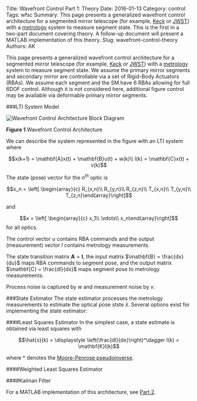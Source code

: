 Title: Wavefront Control Part 1: Theory 
Date: 2016-01-13
Category: control
Tags: wfsc
Summary: This page presents a generalized wavefront control architecture for a segmented mirror telescope (for example, [Keck](https://en.wikipedia.org/wiki/W._M._Keck_Observatory) or [JWST](https://en.wikipedia.org/wiki/James_Webb_Space_Telescope)) with a [metrology](https://en.wikipedia.org/wiki/Metrology) system to measure segment state. This is the first in a two-part document covering theory. A follow-up document will present a MATLAB implementation of this theory.
Slug: wavefront-control-theory
Authors: AK

This page presents a generalized wavefront control architecture for a segmented mirror telescope (for example, [Keck](https://en.wikipedia.org/wiki/W._M._Keck_Observatory) or [JWST](https://en.wikipedia.org/wiki/James_Webb_Space_Telescope)) with a [metrology](https://en.wikipedia.org/wiki/Metrology) system to measure segment state. We assume the primary mirror segments and secondary mirror are controllable via a set of Rigid-Body Actuators (RBAs). We assume each segment and the SM have 6 RBAs allowing for full 6DOF control. Although it is not considered here, additional figure control may be available via deformable primary mirror segments.  

###LTI System Model

![Wavefront Control Architecture Block Diagram]({filename}/img/wavefront-control-theory-01.png)

**Figure 1** Wavefront Control Architecture

We can describe the system represented in the figure with an LTI system where

$$x(k+1) = \mathbf{A}x(t) + \mathbf{B}u(t) + w(k)\\
l(k) = \mathbf{C}x(t) + v(k)$$

The state (pose) vector for the $n^{th}$ optic is

$$x_n = \left[ \begin{array}{c}
R_{x,n}\\
R_{y,n}\\
R_{z,n}\\
T_{x,n}\\
T_{y,n}\\
T_{z,n}\end{array}\right]$$

and

$$x = \left[ \begin{array}{c}
x_1\\
\vdots\\
x_n\end{array}\right]$$
for all optics.

The control vector $u$ contains RBA commands and the output (measurement) vector $l$ contains metrology measurements.

The state transition matrix $\textbf{A} = \textbf{I}$, the input matrix $\mathbf{B} = \frac{dx}{du}$ maps RBA commands to segment pose, and the output matrix $\mathbf{C} = \frac{dl}{dx}$ maps segment pose to metrology measurements.

Process noise is captured by $w$ and measurement noise by $v$.

###State Estimator
The state estimator processes the metrology measurements to estimate the optical pose stste $\hat{x}$. Several options exist for implementing the state estimator:

####Least Squares Estimator
In the simplest case, a state estimate is obtained via least squares with

$$\hat{x}(k) = \displaystyle \left(\frac{dl}{dx}\right)^\dagger l(k) = \mathbf{K}l(k)$$

where $\dagger$ denotes the [Moore-Penrose pseudoinverse](https://en.wikipedia.org/wiki/Moore–Penrose_pseudoinverse).

####Weighted Least Squares Estimator

####Kalman Filter



For a MATLAB implementation of this architecture, see [Part 2]().

